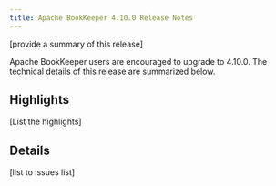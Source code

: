```yaml
---
title: Apache BookKeeper 4.10.0 Release Notes
---
```


[provide a summary of this release]

Apache BookKeeper users are encouraged to upgrade to 4.10.0. The technical details of this release are summarized
below.

## Highlights

[List the highlights]

## Details

[list to issues list]

